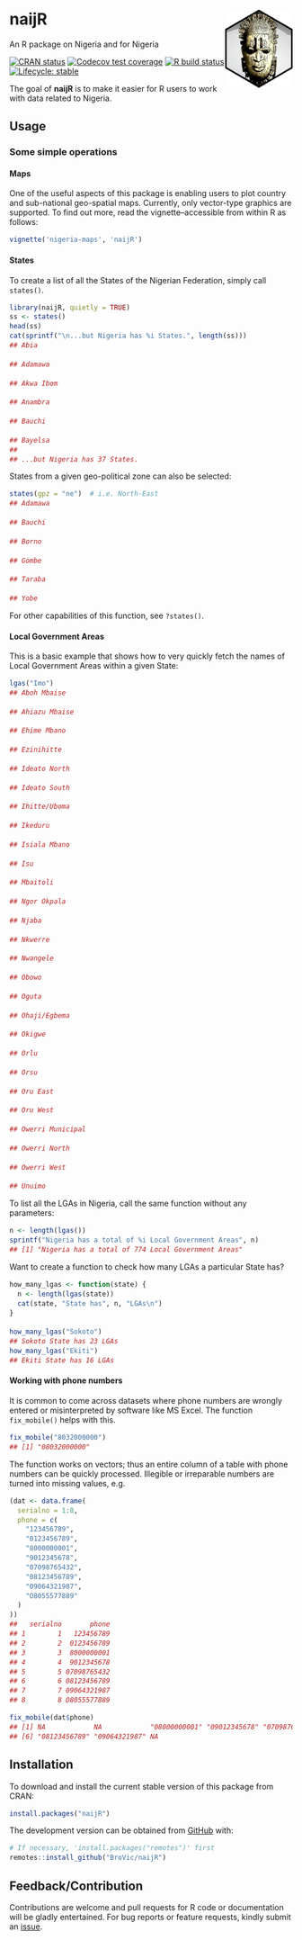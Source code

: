 
<!-- README.md is generated from README.Rmd. Please edit that file -->

# naijR <img src="man/figures/logo.png" width=120px align="right" />

An R package on Nigeria and for Nigeria

<!-- badges: start -->

[![CRAN
status](https://www.r-pkg.org/badges/version/naijR)](https://cran.r-project.org/package=naijR)
[![Codecov test
coverage](https://codecov.io/gh/BroVic/naijR/branch/master/graph/badge.svg)](https://app.codecov.io/gh/BroVic/naijR?branch=master)
[![R build
status](https://github.com/BroVic/naijR/workflows/R-CMD-check/badge.svg)](https://github.com/BroVic/naijR/actions)
[![Lifecycle:
stable](https://img.shields.io/badge/lifecycle-stable-brightgreen.svg)](https://lifecycle.r-lib.org/articles/stages.html#stable)
<!-- badges: end -->

The goal of **naijR** is to make it easier for R users to work with data
related to Nigeria.

## Usage

### Some simple operations

#### Maps

One of the useful aspects of this package is enabling users to plot
country and sub-national geo-spatial maps. Currently, only vector-type
graphics are supported. To find out more, read the vignette–accessible
from within R as follows:

``` r
vignette('nigeria-maps', 'naijR')
```

#### States

To create a list of all the States of the Nigerian Federation, simply
call `states()`.

``` r
library(naijR, quietly = TRUE)
ss <- states()
head(ss)
cat(sprintf("\n...but Nigeria has %i States.", length(ss)))
## Abia

## Adamawa

## Akwa Ibom

## Anambra

## Bauchi

## Bayelsa
## 
## ...but Nigeria has 37 States.
```

States from a given geo-political zone can also be selected:

``` r
states(gpz = "ne")  # i.e. North-East
## Adamawa

## Bauchi

## Borno

## Gombe

## Taraba

## Yobe
```

For other capabilities of this function, see `?states()`.

#### Local Government Areas

This is a basic example that shows how to very quickly fetch the names
of Local Government Areas within a given State:

``` r
lgas("Imo")
## Aboh Mbaise

## Ahiazu Mbaise

## Ehime Mbano

## Ezinihitte

## Ideato North

## Ideato South

## Ihitte/Uboma

## Ikeduru

## Isiala Mbano

## Isu

## Mbaitoli

## Ngor Okpala

## Njaba

## Nkwerre

## Nwangele

## Obowo

## Oguta

## Ohaji/Egbema

## Okigwe

## Orlu

## Orsu

## Oru East

## Oru West

## Owerri Municipal

## Owerri North

## Owerri West

## Unuimo
```

To list all the LGAs in Nigeria, call the same function without any
parameters:

``` r
n <- length(lgas())
sprintf("Nigeria has a total of %i Local Government Areas", n)
## [1] "Nigeria has a total of 774 Local Government Areas"
```

Want to create a function to check how many LGAs a particular State has?

``` r
how_many_lgas <- function(state) {
  n <- length(lgas(state))
  cat(state, "State has", n, "LGAs\n")
}

how_many_lgas("Sokoto")
## Sokoto State has 23 LGAs
how_many_lgas("Ekiti")
## Ekiti State has 16 LGAs
```

#### Working with phone numbers

It is common to come across datasets where phone numbers are wrongly
entered or misinterpreted by software like MS Excel. The function
`fix_mobile()` helps with this.

``` r
fix_mobile("8032000000")
## [1] "08032000000"
```

The function works on vectors; thus an entire column of a table with
phone numbers can be quickly processed. Illegible or irreparable numbers
are turned into missing values, e.g.

``` r
(dat <- data.frame(
  serialno = 1:8,
  phone = c(
    "123456789",
    "0123456789",
    "8000000001",
    "9012345678",
    "07098765432",
    "08123456789",
    "09064321987",
    "O8055577889"
  )
))
##   serialno       phone
## 1        1   123456789
## 2        2  0123456789
## 3        3  8000000001
## 4        4  9012345678
## 5        5 07098765432
## 6        6 08123456789
## 7        7 09064321987
## 8        8 O8055577889
```

``` r
fix_mobile(dat$phone)
## [1] NA            NA            "08000000001" "09012345678" "07098765432"
## [6] "08123456789" "09064321987" NA
```

## Installation

To download and install the current stable version of this package from
CRAN:

``` r
install.packages("naijR")
```

The development version can be obtained from
[GitHub](https://github.com/BroVic/naijR) with:

``` r
# If necessary, 'install.packages("remotes")' first
remotes::install_github("BroVic/naijR")
```

## Feedback/Contribution

Contributions are welcome and pull requests for R code or documentation
will be gladly entertained. For bug reports or feature requests, kindly
submit an [issue](https://github.com/BroVic/naijR/issues/new).

